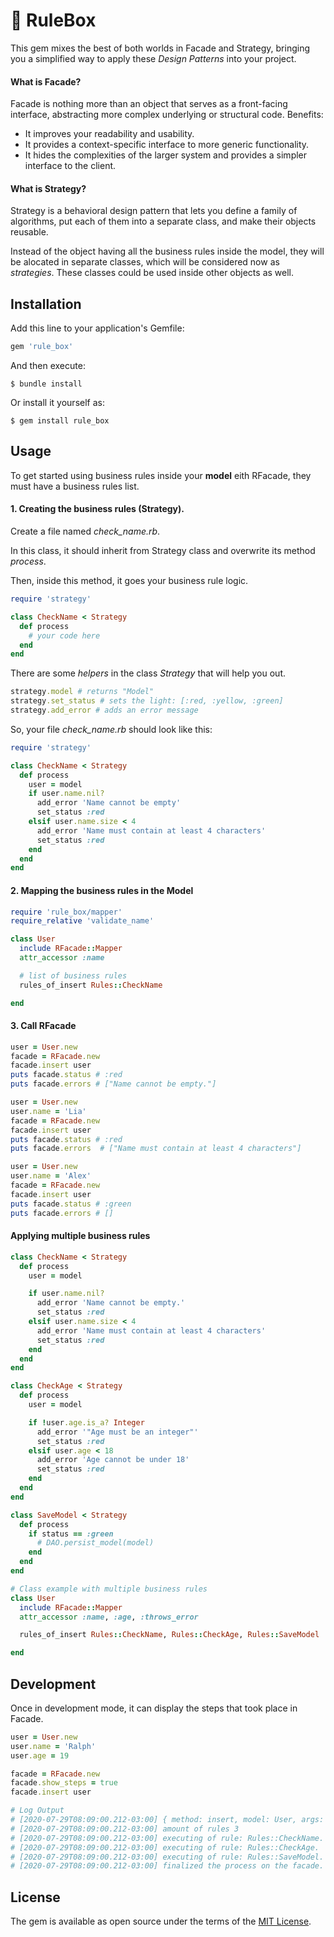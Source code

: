 # 🧰 RuleBox 

This gem mixes the best of both worlds in Facade and Strategy, bringing you a simplified way to apply these _Design Patterns_ into your project.

#### What is Facade?

Facade is nothing more than an object that serves as a front-facing interface, abstracting more complex underlying or structural code.
Benefits:

 - It improves your readability and usability.
 - It provides a context-specific interface to more generic functionality.
 - It hides the complexities of the larger system and provides a simpler interface to the client.

#### What is Strategy?

Strategy is a behavioral design pattern that lets you define a family of algorithms, put each of them into a separate class, and make their objects reusable.

Instead of the object having all the business rules inside the model, they will be alocated in separate classes, which will be considered now as _strategies_. These classes could be used inside other objects as well.

## Installation

Add this line to your application's Gemfile:

```ruby
gem 'rule_box'
```

And then execute:

    $ bundle install

Or install it yourself as:

    $ gem install rule_box

## Usage

To get started using business rules inside your **model** eith RFacade, they must have a business rules list.

#### 1. Creating the business rules (Strategy).

Create a file named *check_name.rb*.

In this class, it should inherit from Strategy class and overwrite its method *process*.

Then, inside this method, it goes your business rule logic.


```ruby
require 'strategy'

class CheckName < Strategy
  def process
    # your code here
  end
end
```

There are some *helpers* in the class *Strategy* that will help you out.

```ruby
strategy.model # returns "Model"
strategy.set_status # sets the light: [:red, :yellow, :green]
strategy.add_error # adds an error message
```

So, your file *check_name.rb* should look like this:

```ruby
require 'strategy'

class CheckName < Strategy
  def process
    user = model
    if user.name.nil?
      add_error 'Name cannot be empty' 
      set_status :red
    elsif user.name.size < 4
      add_error 'Name must contain at least 4 characters'
      set_status :red
    end
  end
end
```

#### 2. Mapping the business rules in the Model
```ruby
require 'rule_box/mapper'
require_relative 'validate_name'

class User
  include RFacade::Mapper
  attr_accessor :name

  # list of business rules
  rules_of_insert Rules::CheckName

end
```

#### 3. Call RFacade

```ruby
user = User.new
facade = RFacade.new
facade.insert user
puts facade.status # :red
puts facade.errors # ["Name cannot be empty."]

user = User.new
user.name = 'Lia'
facade = RFacade.new
facade.insert user
puts facade.status # :red
puts facade.errors  # ["Name must contain at least 4 characters"]

user = User.new
user.name = 'Alex'
facade = RFacade.new
facade.insert user
puts facade.status # :green
puts facade.errors # []

```

#### Applying multiple business rules

```ruby
class CheckName < Strategy
  def process
    user = model

    if user.name.nil?
      add_error 'Name cannot be empty.'
      set_status :red
    elsif user.name.size < 4
      add_error 'Name must contain at least 4 characters'
      set_status :red
    end
  end
end

class CheckAge < Strategy
  def process
    user = model

    if !user.age.is_a? Integer
      add_error '"Age must be an integer"'
      set_status :red
    elsif user.age < 18
      add_error 'Age cannot be under 18'
      set_status :red
    end
  end
end

class SaveModel < Strategy
  def process
    if status == :green
      # DAO.persist_model(model)
    end
  end
end

# Class example with multiple business rules
class User
  include RFacade::Mapper
  attr_accessor :name, :age, :throws_error

  rules_of_insert Rules::CheckName, Rules::CheckAge, Rules::SaveModel

end

```

 
## Development

Once in development mode, it can display the steps that took place in Facade.

```ruby
user = User.new
user.name = 'Ralph'
user.age = 19

facade = RFacade.new
facade.show_steps = true
facade.insert user

# Log Output
# [2020-07-29T08:09:00.212-03:00] { method: insert, model: User, args: {} }
# [2020-07-29T08:09:00.212-03:00] amount of rules 3
# [2020-07-29T08:09:00.212-03:00] executing of rule: Rules::CheckName.
# [2020-07-29T08:09:00.212-03:00] executing of rule: Rules::CheckAge.
# [2020-07-29T08:09:00.212-03:00] executing of rule: Rules::SaveModel.
# [2020-07-29T08:09:00.212-03:00] finalized the process on the facade.
```

## License

The gem is available as open source under the terms of the [MIT License](https://opensource.org/licenses/MIT).